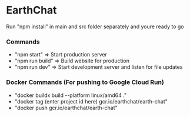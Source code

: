 # EarthChat
Run "npm install" in main and src folder separately and youre ready to go

### Commands
- "npm start" => Start production server
- "npm run build" => Build website for production
- "npm run dev" => Start development server and listen for file updates


### Docker Commands (For pushing to Google Cloud Run)
- "docker buildx build --platform linux/amd64 ."
- "docker tag (enter project id here) gcr.io/earthchat/earth-chat"
- "docker push gcr.io/earthchat/earth-chat"